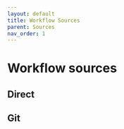 ```yaml
---
layout: default
title: Workflow Sources
parent: Sources
nav_order: 1
---
```


# Workflow sources

## Direct

## Git
